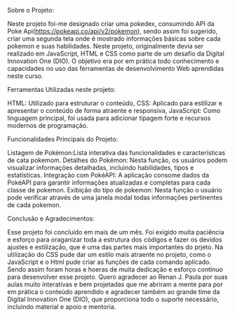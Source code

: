 Sobre o Projeto:

Neste projeto foi-me designado criar uma pokedex, consumindo API da Poke Api(https://pokeapi.co/api/v2/pokemon), sendo assim foi sugerido, criar uma segunda tela onde é mostrado informações básicas sobre cada pokemon e suas habilidades. Neste projeto, originalmente devia ser realizado em JavaScript, HTML e CSS como parte de um desafio da Digital Innovation One (DIO). O objetivo era por em prática todo conhecimento e capacidades no uso das ferramentas de desenvolvimento Web aprendidas neste curso.

Ferramentas Utilizadas neste projeto:

HTML: Utilizado para estruturar o conteúdo,
CSS: Aplicado para estilizar e apresentar o conteúdo de forma atraente e responsiva,
JavaScript: Como linguagem principal, foi usada para adicionar tipagem forte e recursos modernos de programação.

Funcionalidades Principais do Projeto:

Listagem de Pokémon:Lista interativa das funcionalidades e características de cata pokemom.
Detalhes do Pokémon: Nesta função, os usuários podem visualizar informações detalhadas, incluindo habilidades, tipos e estatísticas.
Integração com PokéAPI: A aplicação consome dados da PokéAPI para garantir informações atualizadas e completas para cada classe de pokemon.
Exibição do tipo de pokemon: Nesta função o usuário pode verificar através de uma janela modal todas informações pertinentes de cada pokemon.

Conclusão e Agradecimentos:

Esse projeto foi concluido em mais de um mês. Foi exigido muita paciência e esforço para oraganizar toda a estrutura dos códigos e fazer os devidos
ajustes e estilização, que é uma das partes mais importantes do prjeto. Na utilização do CSS pude dar um estilo mais atraente no projeto, como o JavaScript e o Html pude 
criar as funções de cada comando aplicado. Sendo assim foram horas e hoeras de muita dedicação e esforço contínuo para desenvolver esse projeto. Quero agradecer ao
Renan J. Paula por suas aulas muito interativas e bem projetadas que me abriram a mente para por em prática o conteúdo aprendido e  agradecer também ao grande time da Digital Innovation One (DIO), que proporciona todo o suporte necessário, incluindo material e apoio e mentoria. 






